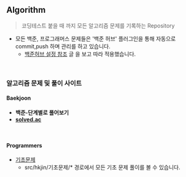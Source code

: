 ## Algorithm 
> 코딩테스트 붙을 때 까지 모든 알고리즘 문제를 기록하는 Repository 

* 모든 백준, 프로그래머스 문제들은 '백준 허브' 플러그인을 통해 자동으로 commit,push 하며 관리를 하고 있습니다.
  * <a href="https://nomoreft.tistory.com/73">백준허브 설정 참조</a> 글 을 보고 따라 적용했습니다.

<br>

### 알고리즘 문제 및 풀이 사이트
#### Baekjoon
- <b><a href="https://www.acmicpc.net/step"></a>백준-단계별로 풀어보기</b>
- <b><a href="https://solved.ac/problems/level">solved.ac</a></b>


<br>

#### Programmers
- <a href="https://github.com/Hyeonqz/Algorithm/tree/master/programmers/src/hkjin/%EA%B8%B0%EC%B4%88%EB%AC%B8%EC%A0%9C">기초문제</a>
  - src/hkjin/기초문제/* 경로에서 모든 기초 문제 풀이를 볼 수 있습니다.
